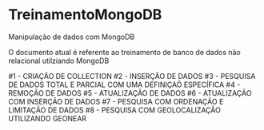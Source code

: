 # TreinamentoMongoDB
Manipulação de dados com MongoDB

O documento atual é referente ao treinamento de banco de dados não relacional utilziando MongoDB

#1 - CRIAÇÃO DE COLLECTION
#2 - INSERÇÃO DE DADOS
#3 - PESQUISA DE DADOS TOTAL E PARCIAL COM UMA DEFINIÇAÕ ESPECÍFICA
#4 - REMOÇÃO DE DADOS
#5 - ATUALIZAÇÃO DE DADOS
#6 - ATUALIZAÇÃO COM INSERÇÃO DE DADOS
#7 - PESQUISA COM ORDENAÇÃO E LIMITAÇÃO DE DADOS
#8 - PESQUISA COM GEOLOCALIZAÇÃO UTILIZANDO GEONEAR

